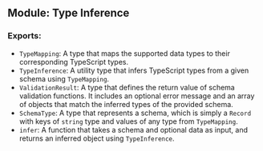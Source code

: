 ## Module: Type Inference

### Exports:
- `TypeMapping`: A type that maps the supported data types to their corresponding TypeScript types.
- `TypeInference`: A utility type that infers TypeScript types from a given schema using `TypeMapping`.
- `ValidationResult`: A type that defines the return value of schema validation functions. It includes an optional error message and an array of objects that match the inferred types of the provided schema.
- `SchemaType`: A type that represents a schema, which is simply a `Record` with keys of `string` type and values of any type from `TypeMapping`.
- `infer`: A function that takes a schema and optional data as input, and returns an inferred object using `TypeInference`.